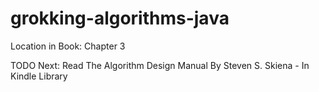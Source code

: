 # grokking-algorithms-java
Location in Book: Chapter 3

TODO Next: Read The Algorithm Design Manual By Steven S. Skiena - In Kindle Library